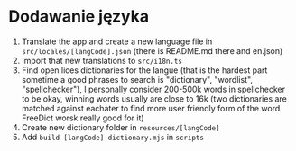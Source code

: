 # Dodawanie języka
1. Translate the app and create a new language file in `src/locales/[langCode].json` (there is README.md there and en.json)
2. Import that new translations to `src/i18n.ts`
3. Find open lices dictionaries for the langue (that is the hardest part sometime a good phrases to search is "dictionary", "wordlist", "spellchecker"), I personally consider 200-500k words in spellchecker to be okay, winning words usually are close to 16k (two dictionaries are matched against eachater to find more user friendly form of the word FreeDict worsk really good for it)
4. Create new dictionary folder in `resources/[langCode]`
5. Add `build-[langCode]-dictionary.mjs` in `scripts`